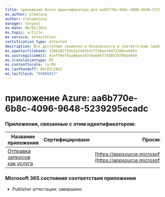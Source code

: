 ```yaml
---
title: приложение Azure идентификатора для aa6b770e-6b8c-4096-9648-5239295ecadc
ms.author: elmalova
author: elenamalova
manager: tonybal
ms.date: 06/02/2022
ms.topic: article
ms.service: attestation
certification_type: attested
description: Все доступные сведения о безопасности и соответствии требованиям для aa6b770e-6b8c-4096-9648-5239295ecadc.
ms.openlocfilehash: 53db201f5bb2e24491d2f538ee70d723d6eab691
ms.sourcegitcommit: 4ceff6ef6aa0bae1075da646773b852970bb4049
ms.translationtype: MT
ms.contentlocale: ru-RU
ms.lasthandoff: 06/03/2022
ms.locfileid: "65865017"
---
```

# <a name="azure-app-id-aa6b770e-6b8c-4096-9648-5239295ecadc"></a>приложение Azure: aa6b770e-6b8c-4096-9648-5239295ecadc


### <a name="apps-associated-with-this-id"></a>Приложения, связанные с этим идентификатором:
| **Название приложения** | **Сертифицировано** | **Просмотр в AppSource** |
|--------------|---------------|-----------------------|
| [Отправка запросов как услуга](../forward/WA200003945.md) |  | [https://appsource.microsoft.com/product/office/WA200003945](https://appsource.microsoft.com/product/office/WA200003945) |

### <a name="microsoft-365-app-compliance-status"></a>Microsoft 365 состояния соответствия приложения
- Publisher аттестации: завершено
